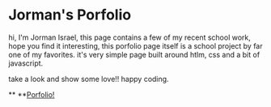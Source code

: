# Jorman's Porfolio

hi, I'm Jorman Israel, this page contains a few of my recent school work, hope you find it interesting, this porfolio page 
itself is a school project by far one of my favorites. it's very simple page built around htlm, css and a bit of javascript.

take a look and show some love!! happy coding.

** **[Porfolio!](https://jisrael-r.github.io/jorman-s-porfolio/)

